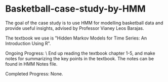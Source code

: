 # Basketball-case-study-by-HMM

The goal of the case study is to use HMM for modelling basketball data and provide useful insights, advised by Professor Vianey Leos Barajas.

The textbook we use is "Hidden Markov Models for Time Series: An Introduction Using R".

Ongoing Progress: \\
End up reading the textbook chapter 1-5, and make notes for summarizing the key points in the textbook. The notes can be found in HMM Notes file.

Completed Progress:
None.
